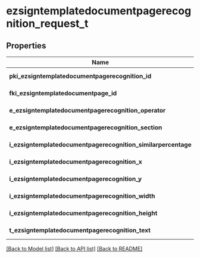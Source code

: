 # ezsigntemplatedocumentpagerecognition_request_t

## Properties
Name | Type | Description | Notes
------------ | ------------- | ------------- | -------------
**pki_ezsigntemplatedocumentpagerecognition_id** | **int** | The unique ID of the Ezsigntemplatedocumentpagerecognition | [optional] 
**fki_ezsigntemplatedocumentpage_id** | **int** | The unique ID of the Ezsigntemplatedocumentpage | 
**e_ezsigntemplatedocumentpagerecognition_operator** | **field_e_ezsigntemplatedocumentpagerecognition_operator_t \*** |  | 
**e_ezsigntemplatedocumentpagerecognition_section** | **field_e_ezsigntemplatedocumentpagerecognition_section_t \*** |  | 
**i_ezsigntemplatedocumentpagerecognition_similarpercentage** | **int** | The similarpercentage of the Ezsigntemplatedocumentpagerecognition | [optional] 
**i_ezsigntemplatedocumentpagerecognition_x** | **int** | The x of the Ezsigntemplatedocumentpagerecognition | [optional] 
**i_ezsigntemplatedocumentpagerecognition_y** | **int** | The y of the Ezsigntemplatedocumentpagerecognition | [optional] 
**i_ezsigntemplatedocumentpagerecognition_width** | **int** | The width of the Ezsigntemplatedocumentpagerecognition | [optional] 
**i_ezsigntemplatedocumentpagerecognition_height** | **int** | The height of the Ezsigntemplatedocumentpagerecognition | [optional] 
**t_ezsigntemplatedocumentpagerecognition_text** | **char \*** | The text of the Ezsigntemplatedocumentpagerecognition | 

[[Back to Model list]](../README.md#documentation-for-models) [[Back to API list]](../README.md#documentation-for-api-endpoints) [[Back to README]](../README.md)


